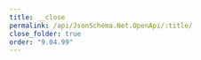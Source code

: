 ```yaml
---
title: __close
permalink: /api/JsonSchema.Net.OpenApi/:title/
close_folder: true
order: "9.04.99"
---
```

